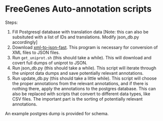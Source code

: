 # FreeGenes Auto-annotation scripts

Steps:
1. Fill Postgresql database with translation data [Note: this can also be subsituted with a list of IDs and translations. Modify json_db.py accordingly]
2. Download [xml-to-json-fast](https://github.com/sinelaw/xml-to-json-fast). This program is necessary for conversion of XML files to JSON files.
3. Run `get_uniprot.sh` (this should take a while). This will download and covert full dumps of uniprot to JSON.
4. Run json_db.py (this should take a while). This script will iterate through the uniprot data dumps and save potentially relevant annotations.
5. Run update_db.py (this should take a little while). This script will choose the proper annotations from the relevant annotations, and if there is nothing there, apply the annotations to the postgres database. This can also be replaced with scripts that convert to different data types, like CSV files. The important part is the sorting of potentially relevant annotations.

An example postgres dump is provided for schema. 

